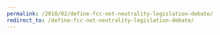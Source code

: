 ```yaml
---
permalink: /2010/02/define-fcc-net-neutrality-legislation-debate/
redirect_to: /define-fcc-net-neutrality-legislation-debate/
---
```

